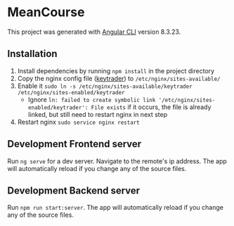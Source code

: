 # MeanCourse

This project was generated with [Angular CLI](https://github.com/angular/angular-cli) version 8.3.23.

## Installation
1. Install dependencies by running `npm install` in the project directory
2. Copy the nginx config file ([keytrader](keytrader)) to `/etc/nginx/sites-available/`
3. Enable it `sudo ln -s /etc/nginx/sites-available/keytrader /etc/nginx/sites-enabled/keytrader`
    * Ignore `ln: failed to create symbolic link '/etc/nginx/sites-enabled/keytrader': File exists` if it occurs, the file is already linked, but still need to restart nginx in next step
4. Restart nginx `sudo service nginx restart`

## Development Frontend server

Run `ng serve` for a dev server. Navigate to the remote's ip address. The app will automatically reload if you change any of the source files.

## Development Backend server
Run `npm run start:server`. The app will automatically reload if you change any of the source files.